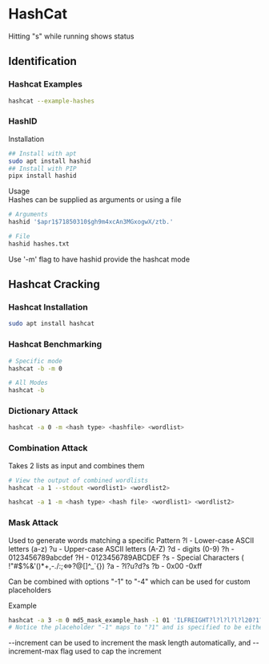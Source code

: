 # HashCat

Hitting "s" while running shows status

## Identification
### Hashcat Examples
```bash
hashcat --example-hashes
```
### HashID
Installation
```bash
## Install with apt
sudo apt install hashid
## Install with PIP
pipx install hashid
```
Usage  
Hashes can be supplied as arguments or using a file
```bash
# Arguments
hashid '$apr1$71850310$gh9m4xcAn3MGxogwX/ztb.'

# File
hashid hashes.txt
```
Use '-m' flag to have hashid provide the hashcat mode  

## Hashcat Cracking
### Hashcat Installation
```bash
sudo apt install hashcat
```
### Hashcat Benchmarking
```bash
# Specific mode
hashcat -b -m 0

# All Modes
hashcat -b
```

### Dictionary Attack
```bash
hashcat -a 0 -m <hash type> <hashfile> <wordlist>
```

### Combination Attack
Takes 2 lists as input and combines them
```bash
# View the output of combined wordlists
hashcat -a 1 --stdout <wordlist1> <wordlist2>
```

```bash
hashcat -a 1 -m <hash type> <hash file> <wordlist1> <wordlist2>
```

### Mask Attack
Used to generate words matching a specific Pattern
?l - Lower-case ASCII letters (a-z)
?u - Upper-case ASCII letters (A-Z)
?d - digits (0-9)
?h - 0123456789abcdef
?H - 0123456789ABCDEF
?s - Special Characters (<space> !"#$%&'()*+,-./:;<=>?@[]^_`{})
?a - ?l?u?d?s
?b - 0x00 -0xff

Can be combined with options "-1" to "-4" which can be used for custom placeholders

Example
```bash
hashcat -a 3 -m 0 md5_mask_example_hash -1 01 'ILFREIGHT?l?l?l?l?l20?1?d'
# Notice the placeholder "-1" maps to "?1" and is specified to be either 0 or 1
```
--increment can be used to increment the mask length automatically, and --increment-max flag used to cap the increment

